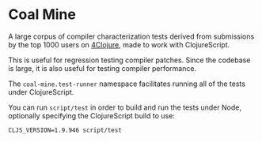 # Coal Mine

A large corpus of compiler characterization tests derived from submissions by 
the top 1000 users on [4Clojure](http://www.4clojure.com), made to work with ClojureScript.

This is useful for regression testing compiler patches. Since the codebase is large, 
it is also useful for testing compiler performance.

The `coal-mine.test-runner` namespace facilitates running all of the tests under ClojureScript.

You can run `script/test` in order to build and run the tests under Node, optionally specifying the ClojureScript build to use:

```
CLJS_VERSION=1.9.946 script/test
```
